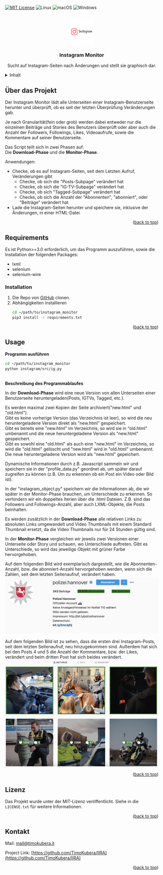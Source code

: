 <a name="readme-top"></a>
[![MIT License][license-shield]][license-url]
![Linux](https://img.shields.io/badge/Linux-FCC624?style=for-the-badge&logo=linux&logoColor=black)
![macOS](https://img.shields.io/badge/mac%20os-000000?style=for-the-badge&logo=macos&logoColor=F0F0F0)
![Windows](https://img.shields.io/badge/Windows-0078D6?style=for-the-badge&logo=windows&logoColor=white)



<!-- PROJECT LOGO -->
<br />
<div align="center">
  <a href="https://github.com/timokubera/instagram_monitor">
    <img src="https://raw.githubusercontent.com/TimoKubera/instagram_monitor/dev/instagram/data/img/instagram_logo.png" alt="Logo" width="80" height="80">
  </a>

  <h3 align="center"><b>Instagram Monitor</b></h3>

  <p align="center">
  Sucht auf Instagram-Seiten nach Änderungen und stellt sie graphisch dar.
    <br />
</div>



<!-- TABLE OF CONTENTS -->
<details>
  <summary>Inhalt</summary>
  <ol>
    <li>
      <a href="#about-the-project">Über das Projekt</a>
    </li>
    <li>
      <a href="#requirements">Requirements</a>
    </li>
    <li><a href="#usage">Usage</a></li>
    <li><a href="#license">Lizenz</a></li>
    <li><a href="#contact">Kontakt</a></li>
  </ol>
</details>

<a name="about-the-project"></a>
<!-- ABOUT THE PROJECT -->
## Über das Projekt

<p>Der Instagram Monitor lädt alle Unterseiten einer Instagram-Benutzerseite herunter und überprüft, ob es seit der letzten Überprüfung Veränderungen gab.</p>
<p>Je nach Granularität(fein oder grob) werden dabei entweder nur die einzelnen Beiträge und Stories des Benutzers überprüft oder aber auch die Anzahl der Followers, Followings, Likes, Videoaufrufe, sowie die Kommentare auf seiner Benutzerseite.</p>
<p>Das Script teilt sich in zwei Phasen auf: </br>
Die <b>Download-Phase</b> und die <b>Monitor-Phase</b>.</p>

Anwendungen:
* Checke, ob es auf Instagram-Seiten, seit dem Letzten Aufruf, Veränderungen gibt
  * Checke, ob sich die "Posts-Subpage" verändert hat
  * Checke, ob sich die "IG-TV-Subpage" verändert hat
  * Checke, ob sich "Tagged-Subpage" verändert hat
  * Checke, ob sich die Anzahl der "Abonnenten", "abonniert", oder "Beiträge" verändert hat
* Lade die Instagram-Seiten herunter und speichere sie, inklusive der Änderungen, in einer HTML-Datei

<p align="right">(<a href="#readme-top">back to top</a>)</p>


<a name="requirements"></a>
<!-- GETTING STARTED -->
## Requirements
Es ist Python>=3.0 erforderlich, um das Programm auszuführen, sowie die Installation der folgenden Packages:
* lxml
* selenium
* selenium-wire

### Installation

1. Die Repo von <a href="https://github.com/timokubera/instagram_monitor">GitHub</a> clonen.
2. Abhängigkeiten installieren
   ```sh
   cd ~/path/to/instagram_monitor
   pip3 install -r requirements.txt
   ```


<p align="right">(<a href="#readme-top">back to top</a>)</p>


<a name="usage"></a>
<!-- USAGE EXAMPLES -->
## Usage
<b>Programm ausführen</b>
   ```sh
   cd ~/path/to/instagram_monitor
   python instagram/src/ig.py
   ```
</br>
<b>Beschreibung des Programmablaufes</b>
<p>In der <b>Download-Phase</b> wird eine neue Version von allen Unterseiten einer Benutzerseite heruntergeladen(Posts, IGTVs, Tagged, etc.).</p>
<p>Es werden maximal zwei Kopien der Seite archiviert("new.html" und "old.html"). </br>
Gibt es keine vorherige Version (das Verzeichnis ist leer), so wird die neu heruntergeladene Version direkt als "new.html" gespeichert. </br>
Gibt es bereits eine "new.html" im Verzeichnis, so wird sie in “old.html” umbenannt und die neue heruntergeladene Version als "new.html" gespeichert. </br>Gibt es sowohl eine "old.html" als auch eine "new.html" im Verzeichnis, so wird die "old.html" gelöscht und "new.html" wird in "old.html" umbenannt. Die neue heruntergeladene Version wird als "new.html" gepeichert.</p>


<p>Dynamische Informationen durch z.B. Javascript sammeln wir und speichern sie in der "profile_data.py" geordnet ab, um später darauf zugreifen zu können (z.B. Um zu erkennen ob ein Post ein Video oder Bild ist).</p>

<p>In der "instagram_object.py" speichern wir die Informationen ab, die wir später in der Monitor-Phase brauchen, um Unterschiede zu erkennen. So verhindern wir ein doppeltes Iterien über die .html Dateien. Z.B. sind das Followers und Followings-Anzahl, aber auch LXML-Objekte, die Posts beinhalten.</p>

<p>Es werden zusätzlich in der <b>Download-Phase</b> alle relativen Links zu absoluten Links umgewandelt und Video Thumbnails mit einem Standard Thumbnail ersetzt, da die Video Thumbnails nur für 24 Stunden gültig sind.</p>

<p>In der <b>Monitor-Phase</b> vergleichen wir jeweils zwei Versionen einer Unterseite oder Story und schauen, wo Unterschiede auftreten. Gibt es Unterschiede, so wird das jeweilige Objekt mit grüner Farbe hervorgehoben.

<p>Auf dem folgenden Bild wird exemplarisch dargestellt, wie die Abonnenten-Anzahl, bzw. die abonniert-Anzahl hervorgehoben werden, wenn sich die Zahlen, seit dem letzten Seitenaufruf, verändert haben:
<img src="https://raw.githubusercontent.com/TimoKubera/instagram_monitor/dev/instagram/data/img/ph-profile.png" alt="changed-follower-count-following-count"></p>

<p>Auf dem folgenden Bild ist zu sehen, dass die ersten drei Instagram-Posts, seit dem letzten Seitenaufruf, neu hinzugekommen sind. Außerdem hat sich bei den Posts 4 und 5 die Anzahl der Kommentare, bzw. der Likes, verändert und beim dritten Post hat sich beides verändert.
<img src="https://raw.githubusercontent.com/TimoKubera/instagram_monitor/dev/instagram/data/img/ph-posts.png" alt="changed-posts">
</p>

<p align="right">(<a href="#readme-top">back to top</a>)</p>

<a name="license"></a>
<!-- LICENSE -->
## Lizenz

Das Projekt wurde unter der MIT-Lizenz veröffentlicht. Siehe in die `LICENSE.txt` für weitere Informationen.

<p align="right">(<a href="#readme-top">back to top</a>)</p>


<a name="contact"></a>
<!-- CONTACT -->
## Kontakt
Mail: [mail@timokubera.it](mailto:mail@timokubera.it)

Project Link: [https://github.com/TimoKubera/IIRA](https://github.com/TimoKubera/IIRA)

<p align="right">(<a href="#readme-top">back to top</a>)</p>


<!-- MARKDOWN LINKS & IMAGES -->
<!-- https://www.markdownguide.org/basic-syntax/#reference-style-links -->
[contributors-shield]: https://img.shields.io/github/contributors/othneildrew/Best-README-Template.svg?style=for-the-badge
[contributors-url]: https://github.com/othneildrew/Best-README-Template/graphs/contributors
[forks-shield]: https://img.shields.io/github/forks/othneildrew/Best-README-Template.svg?style=for-the-badge
[forks-url]: https://github.com/othneildrew/Best-README-Template/network/members
[stars-shield]: https://img.shields.io/github/stars/othneildrew/Best-README-Template.svg?style=for-the-badge
[stars-url]: https://github.com/othneildrew/Best-README-Template/stargazers
[issues-shield]: https://img.shields.io/github/issues/othneildrew/Best-README-Template.svg?style=for-the-badge
[issues-url]: https://github.com/othneildrew/Best-README-Template/issues
[license-shield]: https://img.shields.io/github/license/othneildrew/Best-README-Template.svg?style=for-the-badge
[license-url]: https://github.com/othneildrew/Best-README-Template/blob/master/LICENSE.txt
[linkedin-shield]: https://img.shields.io/badge/-LinkedIn-black.svg?style=for-the-badge&logo=linkedin&colorB=555
[linkedin-url]: https://linkedin.com/in/othneildrew
[product-screenshot]: images/screenshot.png
[Next.js]: https://img.shields.io/badge/next.js-000000?style=for-the-badge&logo=nextdotjs&logoColor=white
[Next-url]: https://nextjs.org/
[React.js]: https://img.shields.io/badge/React-20232A?style=for-the-badge&logo=react&logoColor=61DAFB
[React-url]: https://reactjs.org/
[Vue.js]: https://img.shields.io/badge/Vue.js-35495E?style=for-the-badge&logo=vuedotjs&logoColor=4FC08D
[Vue-url]: https://vuejs.org/
[Angular.io]: https://img.shields.io/badge/Angular-DD0031?style=for-the-badge&logo=angular&logoColor=white
[Angular-url]: https://angular.io/
[Svelte.dev]: https://img.shields.io/badge/Svelte-4A4A55?style=for-the-badge&logo=svelte&logoColor=FF3E00
[Svelte-url]: https://svelte.dev/
[Laravel.com]: https://img.shields.io/badge/Laravel-FF2D20?style=for-the-badge&logo=laravel&logoColor=white
[Laravel-url]: https://laravel.com
[Bootstrap.com]: https://img.shields.io/badge/Bootstrap-563D7C?style=for-the-badge&logo=bootstrap&logoColor=white
[Bootstrap-url]: https://getbootstrap.com
[JQuery.com]: https://img.shields.io/badge/jQuery-0769AD?style=for-the-badge&logo=jquery&logoColor=white
[JQuery-url]: https://jquery.com 